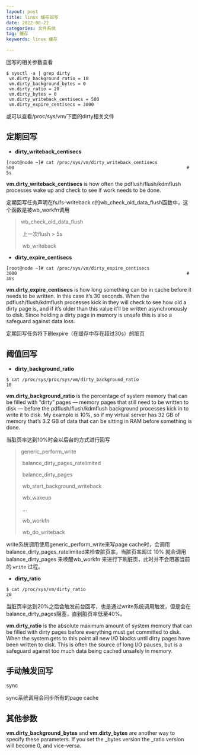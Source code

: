 ```yaml
---
layout: post
title: linux 缓存回写
date: 2022-08-22
categories: 文件系统
tag: 缓存
keywords: linux 缓存 

---
```



回写的相关参数查看

```
$ sysctl -a | grep dirty
 vm.dirty_background_ratio = 10
 vm.dirty_background_bytes = 0
 vm.dirty_ratio = 20
 vm.dirty_bytes = 0
 vm.dirty_writeback_centisecs = 500
 vm.dirty_expire_centisecs = 3000
```

或可以查看/proc/sys/vm/下面的dirty相关文件



## 定期回写

- **dirty_writeback_centisecs**

```
[root@node ~]# cat /proc/sys/vm/dirty_writeback_centisecs
500																	# 5s
```

**vm.dirty_writeback_centisecs** is how often the pdflush/flush/kdmflush processes wake up and check to see if work needs to be done.

定期回写任务声明在fs/fs-writeback.c的wb_check_old_data_flush函数中，这个函数是被wb_workfn调用

> wb_check_old_data_flush
>
> ​	上一次flush > 5s
>
> ​		wb_writeback





- **dirty_expire_centisecs**

```
[root@node ~]# cat /proc/sys/vm/dirty_expire_centisecs
3000																# 30s
```

**vm.dirty_expire_centisecs** is how long something can be in cache before it needs to be written. In this case it’s 30 seconds. When the pdflush/flush/kdmflush processes kick in they will check to see how old a dirty page is, and if it’s older than this value it’ll be written asynchronously to disk. Since holding a dirty page in memory is unsafe this is also a safeguard against data loss.

定期回写任务将下刷expire（在缓存中存在超过30s）的脏页



## 阈值回写

- **dirty_background_ratio**

```shell
$ cat /proc/sys/proc/sys/vm/dirty_background_ratio
10
```

**vm.dirty_background_ratio** is the percentage of system memory that can be filled with “dirty” pages — memory pages that still need to be written to disk — before the pdflush/flush/kdmflush background processes kick in to write it to disk. My example is 10%, so if my virtual server has 32 GB of memory that’s 3.2 GB of data that can be sitting in RAM before something is done.

当脏页率达到10%时会以后台的方式进行回写

> generic_perform_write
>
> ​	balance_dirty_pages_ratelimited
>
> ​		balance_dirty_pages
>
> ​			wb_start_background_writeback
>
> ​				wb_wakeup
>
> ​					...
>
> ​						wb_workfn
>
> ​							wb_do_writeback

write系统调用使用generic_perform_write来写page cache时，会调用 balance_dirty_pages_ratelimited来检查脏页率，当脏页率超过 10% 就会调用balance_dirty_pages 来唤醒wb_workfn 来进行下刷脏页，此时并不会阻塞当前的 `write` 过程。





- **dirty_ratio**

```shell
$ cat /proc/sys/vm/dirty_ratio
20
```

当脏页率达到20%之后会触发前台回写，也是通过write系统调用触发，但是会在balance_dirty_pages阻塞，直到脏页率低至40%。

**vm.dirty_ratio** is the absolute maximum amount of system memory that can be filled with dirty pages before everything must get committed to disk. When the system gets to this point all new I/O blocks until dirty pages have been written to disk. This is often the source of long I/O pauses, but is a safeguard against too much data being cached unsafely in memory.



## 手动触发回写

sync

sync系统调用会同步所有的page cache



## 其他参数

**vm.dirty_background_bytes** and **vm.dirty_bytes** are another way to specify these parameters. If you set the _bytes version the _ratio version will become 0, and vice-versa.
